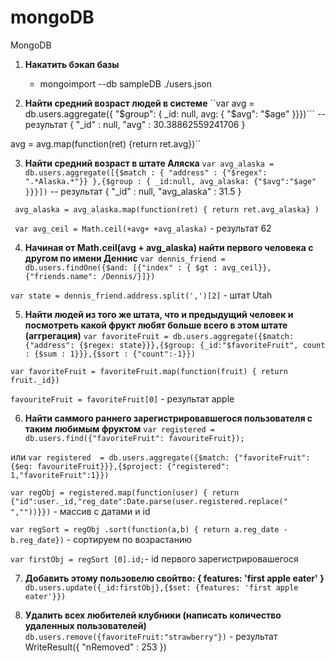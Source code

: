 # mongoDB
MongoDB
1. **Накатить бэкап базы** 
	-  mongoimport --db sampleDB ./users.json

2. **Найти средний возраст людей в системе**
``var avg = db.users.aggregate({ "$group": { _id: null, avg: { "$avg": "$age" }}})``` -- результат { "_id" : null, "avg" : 30.38862559241706 }

avg = avg.map(function(ret) {return ret.avg})``

3.  **Найти средний возраст в штате Аляска**
  ``var avg_alaska = db.users.aggregate([{$match : { "address" : {"$regex": ".*Alaska.*"}} },{$group : { _id:null, avg_alaska: {"$avg":"$age" }}}])`` -- результат { "_id" : null, "avg_alaska" : 31.5 }
  
   `` avg_alaska = avg_alaska.map(function(ret) { return ret.avg_alaska} )``
   
   `` var avg_ceil = Math.ceil(+avg+ +avg_alaska)`` - результат 62
   
4. **Начиная от Math.ceil(avg + avg_alaska) найти первого человека с другом по имени Деннис**
``var dennis_friend = db.users.findOne({$and: [{"index" : { $gt : avg_ceil}}, {"friends.name": /Dennis/}]})``

``var state = dennis_friend.address.split(',')[2]`` - штат Utah

5. **Найти людей из того же штата, что и предыдущий человек и посмотреть какой фрукт любят больше всего в этом штате (аггрегация)**
``var favoriteFruit = db.users.aggregate({$match: {"address": {$regex: state}}},{$group: {_id:"$favoriteFruit", count : {$sum : 1}}},{$sort : {"count":-1}})``

``var favoriteFruit = favoriteFruit.map(function(fruit) { return fruit._id})``

``favouriteFruit = favoriteFruit[0]`` - результат apple

 6. **Найти саммого раннего зарегистрировавшегося пользователя с таким любимым фруктом**
``var registered = db.users.find({"favoriteFruit": favouriteFruit});``

или ``var registered  = db.users.aggregate({$match: {"favoriteFruit": {$eq: favouriteFruit}}},{$project: {"registered": 1,"favoriteFruit":1}})``

``var regObj = registered.map(function(user) { return {"id":user._id,"reg_date":Date.parse(user.registered.replace(" ",""))}})`` - массив с датами и id

``var regSort = regObj .sort(function(a,b) { return a.reg_date - b.reg_date})`` - сортируем по возрастанию

``var firstObj = regSort [0].id;``- id первого зарегистрировашегося

7. **Добавить этому пользовелю свойтво: { features: 'first apple eater' }**
``db.users.update({_id:firstObj},{$set: {features: 'first apple eater'}})``

8. **Удалить всех любителей клубники (написать количество удаленных пользователей)**
``db.users.remove({favoriteFruit:"strawberry"})`` - результат WriteResult({ "nRemoved" : 253 })
